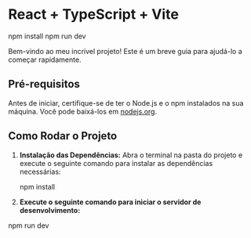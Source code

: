 # React + TypeScript + Vite

npm install
npm run dev

Bem-vindo ao meu incrível projeto! Este é um breve guia para ajudá-lo a começar rapidamente.

## Pré-requisitos

Antes de iniciar, certifique-se de ter o Node.js e o npm instalados na sua máquina. Você pode baixá-los em [nodejs.org](https://nodejs.org/).

## Como Rodar o Projeto

1. **Instalação das Dependências:**
   Abra o terminal na pasta do projeto e execute o seguinte comando para instalar as dependências necessárias:

   npm install

2. **Execute o seguinte comando para iniciar o servidor de desenvolvimento:**

  npm run dev
